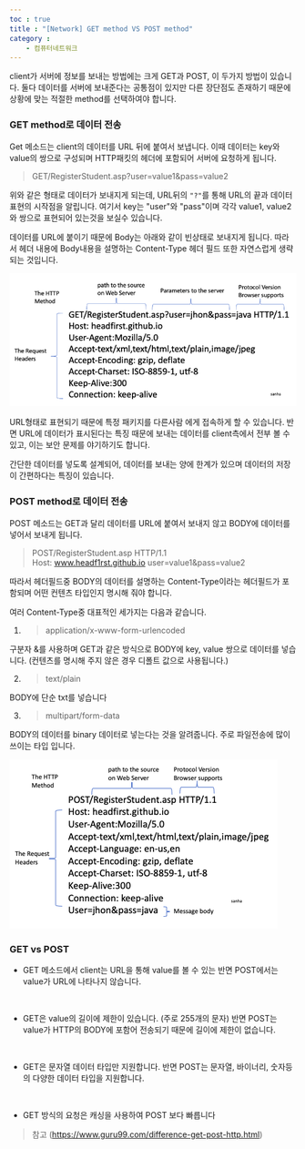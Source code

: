 ```yaml
---
toc : true
title : "[Network] GET method VS POST method"
category : 
    - 컴퓨터네트워크
---
```


client가 서버에 정보를 보내는 방법에는 크게 GET과 POST, 이 두가지 방법이 있습니다. 둘다 데이터를 서버에 보내준다는 공통점이 있지만 다른 장단점도 존재하기 때문에 상황에 맞는 적절한 method를 선택하여야 합니다.

### GET method로 데이터 전송

Get 메소드는 client의 데이터를 URL 뒤에 붙여서 보냅니다. 이때 데이터는 key와 value의 쌍으로 구성되며 HTTP패킷의 헤더에 포함되어 서버에 요청하게 됩니다.

> GET/RegisterStudent.asp?user=value1&pass=value2  

위와 같은 형태로 데이터가 보내지게 되는데, URL뒤의 `"?"`를 통해 URL의 끝과 데이터 표현의 시작점을 알립니다. 여기서 key는 "user"와 "pass"이며 각각 value1, value2와 쌍으로 표현되어 있는것을 보실수 있습니다.

데이터를 URL에 붙이기 때문에 Body는 아래와 같이 빈상태로 보내지게 됩니다. 따라서 헤더 내용에 Body내용을 설명하는 Content-Type 헤더 필드 또한 자연스럽게 생략되는 것입니다.

![GETmethod_Layout](/assets/images/ComputerNetwork/GETmethod_Layout.png)

URL형태로 표현되기 때문에 특정 패키지를 다른사람 에게 접속하게 할 수 있습니다. 반면 URL에 데이터가 표시된다는 특징 때문에 보내는 데이터를 client측에서 전부 볼 수 있고, 이는 보안 문제를 야기하기도 합니다.

간단한 데이터를 넣도록 설계되어, 데이터를 보내는 양에 한계가 있으며 데이터의 저장이 간편하다는 특징이 있습니다.

### POST method로 데이터 전송

POST 메소드는 GET과 달리 데이터를 URL에 붙여서 보내지 않고 BODY에 데이터를 넣어서 보내게 됩니다. 

> POST/RegisterStudent.asp HTTP/1.1  
Host: www.headf1rst.github.io 
user=value1&pass=value2  

따라서 헤더필드중 BODY의 데이터를 설명하는 Content-Type이라는 헤더필드가 포함되며 어떤 컨텐츠 타입인지 명시해 줘야 합니다.

여러 Content-Type중 대표적인 세가지는 다음과 같습니다.

1. >application/x-www-form-urlencoded

구분자 &를 사용하며 GET과 같은 방식으로 BODY에 key, value 쌍으로 데이터를 넣습니다. $($컨텐츠를 명시해 주지 않은 경우 디폴트 값으로 사용됩니다.)
<br>

2. >text/plain

BODY에 단순 txt를 넣습니다
<br>

3. >multipart/form-data

BODY의 데이터를 binary 데이터로 넣는다는 것을 알려줍니다. 주로 파일전송에 많이 쓰이는 타입 입니다.
<br>

![POSTmethod_Layout](/assets/images/ComputerNetwork/POSTmethod_Layout.png)

### GET vs POST

- GET 메소드에서 client는 URL을 통해 value를 볼 수 있는 반면 POST에서는 value가 URL에 나타나지 않습니다.
<br>

- GET은 value의 길이에 제한이 있습니다. $($주로 255개의 문자) 반면 POST는 value가 HTTP의 BODY에 포함어 전송되기 때문에 길이에 제한이 없습니다.
<br>

- GET은 문자열 데이터 타입만 지원합니다. 반면 POST는 문자열, 바이너리, 숫자등의 다양한 데이터 타입을 지원합니다.
<br>

- GET 방식의 요청은 캐싱을 사용하여 POST 보다 빠릅니다


>참고
(https://www.guru99.com/difference-get-post-http.html)


